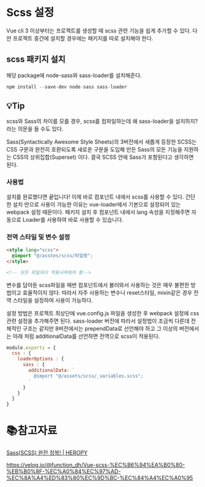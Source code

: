 # Scss 설정

Vue cli 3 이상부터는 프로젝트를 생성할 때 scss 관련 기능을 쉽게 추가할 수 있다. 다만 프로젝트 중간에 설치할 경우에는 패키지를 따로 설치해야 한다.

## scss 패키지 설치

해당 package에 node-sass와 sass-loader를 설치해준다.

```jsx
npm install --save-dev node-sass sass-loader
```

## :bulb:Tip

scss와 Sass의 차이를 모를 경우, scss를 컴파일하는데 왜 sass-loader을 설치하지? 라는 의문을 들 수도 있다. 

Sass(Syntactically Awesome Style Sheets)의 3버전에서 새롭게 등장한 SCSS는 CSS 구문과 완전히 호환되도록 새로운 구문을 도입해 만든 Sass의 모든 기능을 지원하는 CSS의 상위집합(Superset) 이다. 결국 SCSS 안에 Sass가 포함된다고 생각하면 된다.

### 사용법

설치를 완료했다면 끝입니다! 이제 바로 컴포넌트 내에서 scss를 사용할 수 있다. 간단한 설치 만으로 사용이 가능한 이유는 vue-loader에서 기본으로 설정되어 있는 webpack 설정 때문이다. 패키지 설치 후 컴포넌트 내에서 lang 속성을 지정해주면 자동으로 Loader를 사용하여 바로 사용할 수 있습니다.

### 전역 스타일 및 변수 설정

```html
<style lang="scss">
  @import "@/asstes/scss/파일명";
</style>

<!-- 모든 파일마다 적용시켜줘야 함-->
```

변수를 담아둔 scss파일을 매번 컴포넌트에서 불러와서 사용하는 것은 매우 불편한 방법이고 효율적이지 않다. 따라서 자주 사용하는 변수나 reset스타일, mixin같은 경우 전역 스타일을 설정하여 사용이 가능하다.

설정 방법은 프로젝트 최상단에 vue.config.js 파일을 생성한 후 webpack 설정에 css 관련 설정을 추가해주면 된다. sass-loader 버전에 따라서 설정법이 조금씩 다른데 전체적인 구조는 같지만 8버전에서는 prependData로 선언해야 하고 그 이상의 버전에서는 아래 처럼 additionalData를 선언하면 전역으로 scss이 적용된다.

```javascript
module.exports = {
  css : {
    loaderOptions : {
      sass : {
        additionalData: `
          @import "@/assets/scss/_variables.scss";
        `
      }
    }
  }
}
```

# :books:참고자료

[Sass(SCSS) 완전 정복! | HEROPY](https://heropy.blog/2018/01/31/sass/)

https://velog.io/@function_dh/Vue-scss-%EC%B6%94%EA%B0%80-%EB%B0%8F-%EC%A0%84%EC%97%AD-%EC%8A%A4%ED%83%80%EC%9D%BC-%EC%84%A4%EC%A0%95
